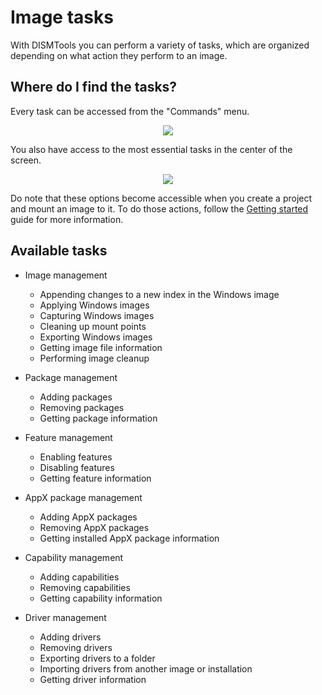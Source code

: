 # Image tasks

With DISMTools you can perform a variety of tasks, which are organized depending on what action they perform to an image.

## Where do I find the tasks?

Every task can be accessed from the "Commands" menu.

<p align="center">
	<img src="../../res/img_tasks/cmd_menu.png"/>
</p>

You also have access to the most essential tasks in the center of the screen.

<p align="center">
	<img src="../../res/img_tasks/quick_actions.png"/>
</p>

Do note that these options become accessible when you create a project and mount an image to it. To do those actions, follow the [Getting started](../getting_started/start.md) guide for more information.

## Available tasks

- Image management

	- Appending changes to a new index in the Windows image
	- Applying Windows images
	- Capturing Windows images
	- Cleaning up mount points
	- Exporting Windows images
	- Getting image file information
	- Performing image cleanup
	
- Package management

	- Adding packages
	- Removing packages
	- Getting package information

- Feature management

	- Enabling features
	- Disabling features
	- Getting feature information

- AppX package management

	- Adding AppX packages
	- Removing AppX packages
	- Getting installed AppX package information
	
- Capability management

	- Adding capabilities
	- Removing capabilities
	- Getting capability information

- Driver management

	- Adding drivers
	- Removing drivers
	- Exporting drivers to a folder
	- Importing drivers from another image or installation
	- Getting driver information